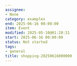 ```yaml
---
assignee:
- None
category: examples
end: 2025-06-16 00:00:00
item: Event
modified: 2025-05-10@01:28:31
start: 2025-06-16 00:00:00
status: Not started
tags:
- general
title: shopping-20250616000000
---
```


